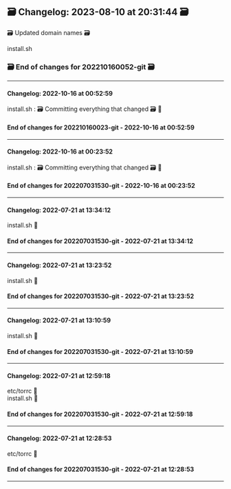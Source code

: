 ## 🗃️ Changelog: 2023-08-10 at 20:31:44 🗃️  

🗃️ Updated domain names 🗃️  
  
  
install.sh  


### 🗃️ End of changes for 202210160052-git 🗃️  

----  
#### Changelog: 2022-10-16 at 00:52:59  

install.sh : 🗃️ Committing everything that changed 🗃️ 🚀  
  
#### End of changes for 202210160023-git - 2022-10-16 at 00:52:59  
  
----  
  
#### Changelog: 2022-10-16 at 00:23:52  

install.sh : 🗃️ Committing everything that changed 🗃️ 🚀  
  
#### End of changes for 202207031530-git - 2022-10-16 at 00:23:52  
  
----  
  
#### Changelog: 2022-07-21 at 13:34:12  
  
install.sh      🚀  
  
#### End of changes for 202207031530-git - 2022-07-21 at 13:34:12  
  
----  
  
#### Changelog: 2022-07-21 at 13:23:52  
  
install.sh      🚀  
  
#### End of changes for 202207031530-git - 2022-07-21 at 13:23:52  
  
----  
  
#### Changelog: 2022-07-21 at 13:10:59  
  
install.sh      🚀  
  
#### End of changes for 202207031530-git - 2022-07-21 at 13:10:59  
  
----  
  
#### Changelog: 2022-07-21 at 12:59:18  
  
etc/torrc      🚀  
install.sh      🚀  
  
#### End of changes for 202207031530-git - 2022-07-21 at 12:59:18  
  
----  
  
#### Changelog: 2022-07-21 at 12:28:53  
  
etc/torrc      🚀  
  
#### End of changes for 202207031530-git - 2022-07-21 at 12:28:53  
  
----  
  
